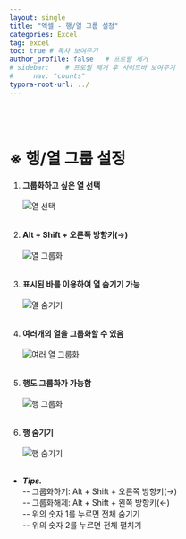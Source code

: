 ```yaml
---
layout: single
title: "엑셀 - 행/열 그룹 설정"
categories: Excel
tag: excel
toc: true # 목차 보여주기
author_profile: false   # 프로필 제거
# sidebar:    # 프로필 제거 후 사이드바 보여주기
#     nav: "counts"
typora-root-url: ../
---
```

<br><br>

# ※ 행/열 그룹 설정<br>

1. **그룹화하고 싶은 열 선택**<BR><br>
![열 선택]({{site.url}}/images/2024-03-01-excel-2/1.JPG)<br><br>

2. **Alt + Shift + 오른쪽 방향키(→)**<BR><br>
![열 그룹화]({{site.url}}/images/2024-03-01-excel-2/2.JPG)<br><br>

3. **표시된 바를 이용하여 열 숨기기 가능**<BR><br>
![열 숨기기]({{site.url}}/images/2024-03-01-excel-2/3.JPG)<br><br>

4. **여러개의 열을 그룹화할 수 있음**<BR><br>
![여러 열 그룹화]({{site.url}}/images/2024-03-01-excel-2/4.JPG)<br><br>

5. **행도 그룹화가 가능함**<BR><br>
![행 그룹화]({{site.url}}/images/2024-03-01-excel-2/5.JPG)<br><br>

6. **행 숨기기**<BR><br>
![행 숨기기]({{site.url}}/images/2024-03-01-excel-2/6.JPG)<br><br>


- ***Tips.***<br>
-- 그룹화하기: Alt + Shift + 오른쪽 방향키(→)<br>
-- 그룹화해제: Alt + Shift + 왼쪽 방향키(←)<br>
-- 위의 숫자 1를 누르면 전체 숨기기<br>
-- 위의 숫자 2를 누르면 전체 펼치기<br>
